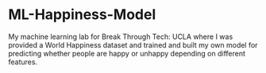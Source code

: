 # ML-Happiness-Model
My machine learning lab for Break Through Tech: UCLA where I was provided a World Happiness dataset and trained and built my own model for predicting whether people are happy or unhappy depending on different features.
